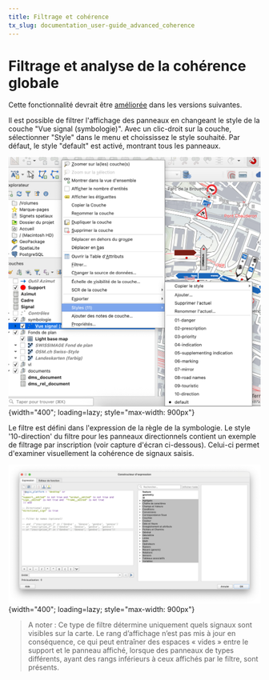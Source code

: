 ```yaml
---
title: Filtrage et cohérence
tx_slug: documentation_user-guide_advanced_coherence
---
```


# Filtrage et analyse de la cohérence globale

Cette fonctionnalité devrait être [améliorée](../../roadmap.md) dans les versions suivantes.

Il est possible de filtrer l'affichage des panneaux en changeant le style de la couche "Vue signal (symbologie)".
Avec un clic-droit sur la couche, sélectionner "Style" dans le menu et choississez le style souhaité. Par défaut, le style "default" est activé, montrant tous les panneaux.

![Filtrage des signaux](../../assets/images/printscreen/symbology-filter.png){width="400"; loading=lazy; style="max-width: 900px"}

Le filtre est défini dans l'expression de la règle de la symbologie. Le style '10-direction' du filtre pour les panneaux directionnels contient un exemple de filtrage par inscription (voir capture d'écran ci-dessous). Celui-ci permet d'examiner visuellement la cohérence de signaux saisis.

![Expression filtrage des signaux](../../assets/images/printscreen/symbology-filter-expression.png){width="400"; loading=lazy; style="max-width: 900px"}

> A noter : Ce type de filtre détermine uniquement quels signaux sont visibles sur la carte. Le rang d’affichage n’est pas mis à jour en conséquence, ce qui peut entraîner des espaces « vides » entre le support et le panneau affiché, lorsque des panneaux de types différents, ayant des rangs inférieurs à ceux affichés par le filtre, sont présents.
